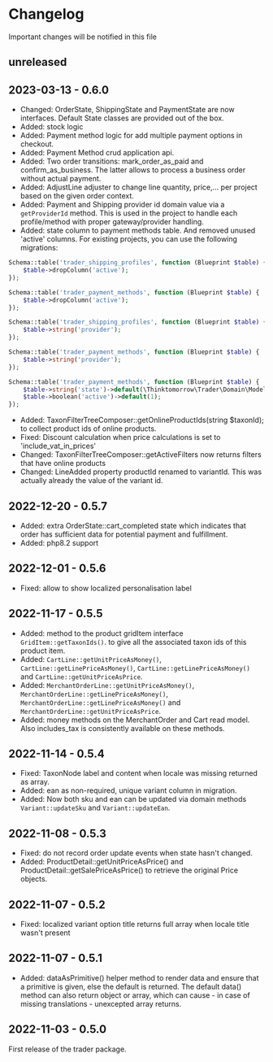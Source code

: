 # Changelog

Important changes will be notified in this file

## unreleased

## 2023-03-13 - 0.6.0
- Changed: OrderState, ShippingState and PaymentState are now interfaces. Default State classes are provided out of the box.
- Added: stock logic
- Added: Payment method logic for add multiple payment options in checkout.
- Added: Payment Method crud application api.
- Added: Two order transitions: mark_order_as_paid and confirm_as_business. The latter allows to process a business order without actual payment.
- Added: AdjustLine adjuster to change line quantity, price,... per project based on the given order context.
- Added: Payment and Shipping provider id domain value via a `getProviderId` method. This is used in the project to handle each profile/method with proper gateway/provider handling.
- Added: state column to payment methods table. And removed unused 'active' columns. For existing projects, you can use the following migrations:
```php 
Schema::table('trader_shipping_profiles', function (Blueprint $table) {
    $table->dropColumn('active');
});

Schema::table('trader_payment_methods', function (Blueprint $table) {
    $table->dropColumn('active');
});

Schema::table('trader_shipping_profiles', function (Blueprint $table) {
    $table->string('provider');
});

Schema::table('trader_payment_methods', function (Blueprint $table) {
    $table->string('provider');
});

Schema::table('trader_payment_methods', function (Blueprint $table) {
    $table->string('state')->default(\Thinktomorrow\Trader\Domain\Model\PaymentMethod\PaymentMethodState::online->value);
    $table->boolean('active')->default(1);
});
```
- Added: TaxonFilterTreeComposer::getOnlineProductIds(string $taxonId); to collect product ids of online products.
- Fixed: Discount calculation when price calculations is set to 'include_vat_in_prices'
- Changed: TaxonFilterTreeComposer::getActiveFilters now returns filters that have online products
- Changed: LineAdded property productId renamed to variantId. This was actually already the value of the variant id.

## 2022-12-20 - 0.5.7
- Added: extra OrderState::cart_completed state which indicates that order has sufficient data for potential payment and fulfillment.
- Added: php8.2 support

## 2022-12-01 - 0.5.6
- Fixed: allow to show localized personalisation label

## 2022-11-17 - 0.5.5
- Added: method to the product gridItem interface `GridItem::getTaxonIds()`. to give all the associated taxon ids of this product item.
- Added: `CartLine::getUnitPriceAsMoney()`, `CartLine::getLinePriceAsMoney()`, `CartLine::getLinePriceAsMoney()` and `CartLine::getUnitPriceAsPrice`.
- Added: `MerchantOrderLine::getUnitPriceAsMoney()`, `MerchantOrderLine::getLinePriceAsMoney()`, `MerchantOrderLine::getLinePriceAsMoney()` and `MerchantOrderLine::getUnitPriceAsPrice`.
- Added: money methods on the MerchantOrder and Cart read model. Also includes_tax is consistently available on these methods.

## 2022-11-14 - 0.5.4
- Fixed: TaxonNode label and content when locale was missing returned as array.
- Added: ean as non-required, unique variant column in migration.
- Added: Now both sku and ean can be updated via domain methods `Variant::updateSku` and `Variant::updateEan`.

## 2022-11-08 - 0.5.3
- Fixed: do not record order update events when state hasn't changed.
- Added: ProductDetail::getUnitPriceAsPrice() and ProductDetail::getSalePriceAsPrice() to retrieve the original Price objects.

## 2022-11-07 - 0.5.2
- Fixed: localized variant option title returns full array when locale title wasn't present

## 2022-11-07 - 0.5.1
- Added: dataAsPrimitive() helper method to render data and ensure that a primitive is given, else the default is returned. The default data() method can also return object or array, which can cause - in case of missing translations - unexcepted array returns.

## 2022-11-03 - 0.5.0
First release of the trader package.

